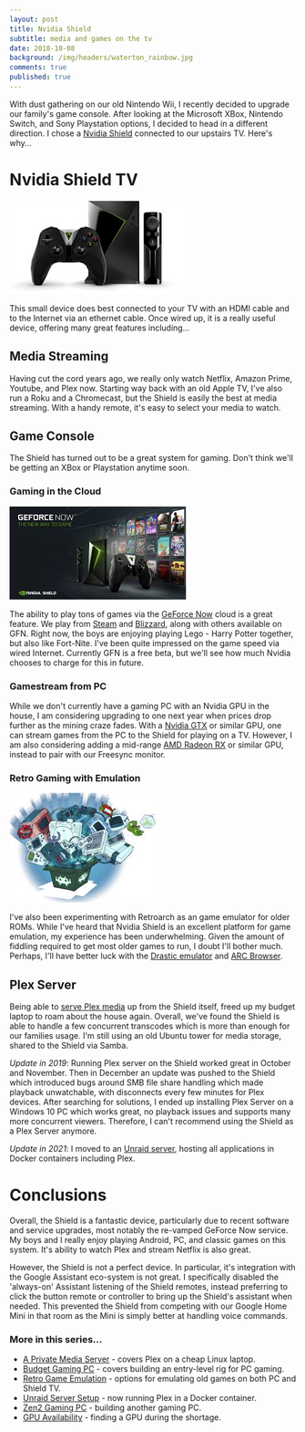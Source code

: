 ```yaml
---
layout: post
title: Nvidia Shield
subtitle: media and games on the tv 
date: 2018-10-08
background: /img/headers/waterton_rainbow.jpg
comments: true
published: true
---
```


With dust gathering on our old Nintendo Wii, I recently decided to upgrade our family's game console.  After looking at the Microsoft XBox, Nintendo Switch, and Sony Playstation options, I decided to head in a different direction.  I chose a [Nvidia Shield](https://www.nvidia.com/en-us/shield/) connected to our upstairs TV.  Here's why...

# Nvidia Shield TV

<img src="/img/posts/shield_tv_gaming.jpg" class="img-fluid" />

This small device does best connected to your TV with an HDMI cable and to the Internet via an ethernet cable.  Once wired up, it is a really useful device, offering many great features including... 

## Media Streaming

Having cut the cord years ago, we really only watch Netflix, Amazon Prime, Youtube, and Plex now.  Starting way back with an old Apple TV, I've also run a Roku and a Chromecast, but the Shield is easily the best at media streaming.  With a handy remote, it's easy to select your media to watch.

## Game Console

The Shield has turned out to be a great system for gaming.  Don't think we'll be getting an XBox or Playstation anytime soon.

### Gaming in the Cloud

<img src="/img/posts/shield_tv_gaming_gfn.jpg" class="img-fluid" />

The ability to play tons of games via the [GeForce Now](https://www.nvidia.com/en-us/geforce/products/geforce-now/) cloud is a great feature. We play from [Steam](https://store.steampowered.com/) and [Blizzard](https://www.blizzard.com), along with others available on GFN.  Right now, the boys are enjoying playing Lego - Harry Potter together, but also like Fort-Nite.  I've been quite impressed on the game speed via wired Internet.  Currently GFN is a free beta, but we'll see how much Nvidia chooses to charge for this in future.

### Gamestream from PC

While we don't currently have a gaming PC with an Nvidia GPU in the house, I am considering upgrading to one next year when prices drop further as the mining craze fades.  With a [Nvidia GTX](https://www.nvidia.com/en-us/geforce/products/) or similar GPU, one can stream games from the PC to the Shield for playing on a TV.  However, I am also considering adding a mid-range [AMD Radeon RX](https://www.amd.com/en/RX-series) or similar GPU, instead to pair with our Freesync monitor.

### Retro Gaming with Emulation

<img src="/img/posts/shield_tv_gaming_retroarch.jpg" class="img-fluid" />

I've also been experimenting with Retroarch as an game emulator for older ROMs.  While I've heard that Nvidia Shield is an excellent platform for game emulation, my experience has been underwhelming.  Given the amount of fiddling required to get most older games to run, I doubt I'll bother much.  Perhaps, I'll have better luck with the [Drastic emulator](https://play.google.com/store/apps/details?id=com.dsemu.drastic) and [ARC Browser](https://play.google.com/store/apps/details?id=net.floatingpoint.android.arcturus).

## Plex Server

Being able to [serve Plex media](/2018/01/19/private_media_server/) up from the Shield itself, freed up my budget laptop to roam about the house again.  Overall, we've found the Shield is able to handle a few concurrent transcodes which is more than enough for our families usage.  I'm still using an old Ubuntu tower for media storage, shared to the Shield via Samba.

*Update in 2019*: Running Plex server on the Shield worked great in October and November.  Then in December an update was pushed to the Shield which introduced bugs around SMB file share handling which made playback unwatchable, with disconnects every few minutes for Plex devices.  After searching for solutions, I ended up installing Plex Server on a Windows 10 PC which works great, no playback issues and supports many more concurrent viewers.  Therefore, I can't recommend using the Shield as a Plex Server anymore.

*Update in 2021*: I moved to an [Unraid server](/2021/01/30/unraid-server-setup), hosting all applications in Docker containers including Plex.

# Conclusions

Overall, the Shield is a fantastic device, particularly due to recent software and service upgrades, most notably the re-vamped GeForce Now service.  My boys and I really enjoy playing Android, PC, and classic games on this system.  It's ability to watch Plex and stream Netflix is also great.

However, the Shield is not a perfect device.  In particular, it's integration with the Google Assistant eco-system is not great.  I specifically disabled the 'always-on' Assistant listening of the Shield remotes, instead preferring to click the button remote or controller to bring up the Shield's assistant when needed.  This prevented the Shield from competing with our Google Home Mini in that room as the Mini is simply better at handling voice commands.

### More in this series...
* [A Private Media Server](/2018/01/19/private_media_server/) - covers Plex on a cheap Linux laptop.
* [Budget Gaming PC](/2018/11/09/budget_pc_gaming) - covers building an entry-level rig for PC gaming. 
* [Retro Game Emulation](/2018/12/15/retro_game_emu) - options for emulating old games on both PC and Shield TV. 
* [Unraid Server Setup](/2021/01/30/unraid-server-setup) - now running Plex in a Docker container.
* [Zen2 Gaming PC](/2019/07/16/zen2_pc_gaming) - building another gaming PC. 
* [GPU Availability](/2021/12/12/xmas-gifts) - finding a GPU during the shortage.
